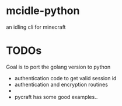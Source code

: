 # mcidle-python
an idling cli for minecraft

# TODOs

Goal is to port the golang version to python

- authentication code to get valid session id
- authentication and encryption routines
-
- pycraft has some good examples..
